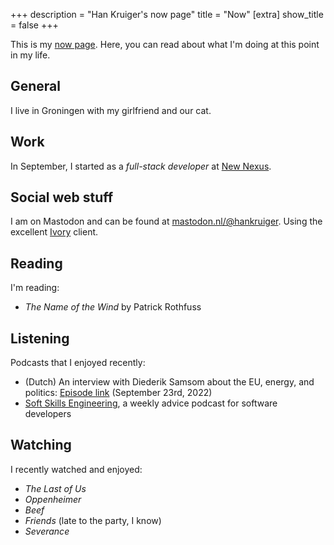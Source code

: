 +++
description = "Han Kruiger's now page"
title = "Now"
[extra]
show_title = false
+++

This is my [now page](https://nownownow.com/about).
Here, you can read about what I'm doing at this point in my life.

## General
I live in Groningen with my girlfriend and our cat.

## Work
In September, I started as a *full-stack developer* at [New Nexus](https://newnexus.nl/).

## Social web stuff

I am on Mastodon and can be found at [mastodon.nl/@hankruiger](https://mastodon.nl/@hankruiger). Using the excellent [Ivory](https://tapbots.com/ivory/) client.

## Reading
I'm reading:

- *The Name of the Wind* by Patrick Rothfuss

## Listening
Podcasts that I enjoyed recently:

- (Dutch) An interview with Diederik Samsom about the EU, energy, and politics: [Episode link](https://pca.st/episode/f5e4910f-7bec-40f0-80e1-f5504881a85d) (September 23rd, 2022)
- [Soft Skills Engineering](https://softskills.audio/), a weekly advice podcast for software developers

## Watching
I recently watched and enjoyed:

- *The Last of Us*
- *Oppenheimer*
- *Beef*
- *Friends* (late to the party, I know)
- *Severance*
